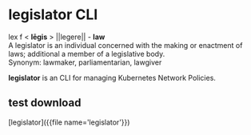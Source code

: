 # legislator CLI

lex f < **lēgis** > ||legere|| - **law**  
A legislator is an individual concerned with the making or enactment of laws; additional a member of a legislative body.  
Synonym: lawmaker, parliamentarian, lawgiver

**legislator** is an CLI for managing Kubernetes Network Policies. 


## test download
[legislator]({{file name='legislator'}})